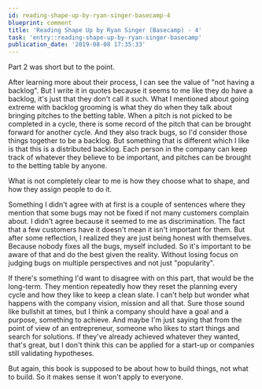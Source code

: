 ```yaml
---
id: reading-shape-up-by-ryan-singer-basecamp-4
blueprint: comment
title: 'Reading Shape Up by Ryan Singer (Basecamp) - 4'
task: 'entry::reading-shape-up-by-ryan-singer-basecamp'
publication_date: '2019-08-08 17:35:33'
---
```


Part 2 was short but to the point.

After learning more about their process, I can see the value of "not having a backlog". But I write it in quotes because it seems to me like they do have a backlog, it's just that they don't call it such. What I mentioned about going extreme with backlog grooming is what they do when they talk about bringing pitches to the betting table. When a pitch is not picked to be completed in a cycle, there is some record of the pitch that can be brought forward for another cycle. And they also track bugs, so I'd consider those things together to be a backlog. But something that is different which I like is that this is a distributed backlog. Each person in the company can keep track of whatever they believe to be important, and pitches can be brought to the betting table by anyone.

What is not completely clear to me is how they choose what to shape, and how they assign people to do it.

Something I didn't agree with at first is a couple of sentences where they mention that some bugs may not be fixed if not many customers complain about. I didn't agree because it seemed to me as discrimination. The fact that a few customers have it doesn't mean it isn't important for them. But after some reflection, I realized they are just being honest with themselves. Because nobody fixes all the bugs, myself included. So it's important to be aware of that and do the best given the reality. Without losing focus on judging bugs on multiple perspectives and not just "popularity".

If there's something I'd want to disagree with on this part, that would be the long-term. They mention repeatedly how they reset the planning every cycle and how they like to keep a clean slate. I can't help but wonder what happens with the company vision, mission and all that. Sure those sound like bullshit at times, but I think a company should have a goal and a purpose, something to achieve. And maybe I'm just saying that from the point of view of an entrepreneur, someone who likes to start things and search for solutions. If they've already achieved whatever they wanted, that's great, but I don't think this can be applied for a start-up or companies still validating hypotheses.

But again, this book is supposed to be about how to build things, not what to build. So it makes sense it won't apply to everyone.
